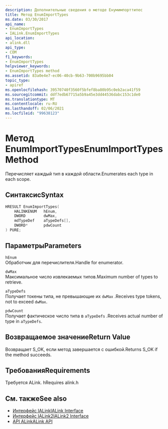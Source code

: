 ```yaml
---
description: Дополнительные сведения о методе Енумимпорттипес
title: Метод EnumImportTypes
ms.date: 03/30/2017
api_name:
- EnumImportTypes
- IALink.EnumImportTypes
api_location:
- alink.dll
api_type:
- COM
f1_keywords:
- EnumImportTypes
helpviewer_keywords:
- EnumImportTypes method
ms.assetid: 83a0e4e7-ec06-40cb-9b63-700b9695bb04
topic_type:
- apiref
ms.openlocfilehash: 39570740f3560f5bfef8ba80b95c0eb2aca41f59
ms.sourcegitcommit: ddf7edb67715a5b9a45e3dd44536dabc153c1de0
ms.translationtype: MT
ms.contentlocale: ru-RU
ms.lasthandoff: 02/06/2021
ms.locfileid: "99638123"
---
```

# <a name="enumimporttypes-method"></a><span data-ttu-id="e511e-103">Метод EnumImportTypes</span><span class="sxs-lookup"><span data-stu-id="e511e-103">EnumImportTypes Method</span></span>

<span data-ttu-id="e511e-104">Перечисляет каждый тип в каждой области.</span><span class="sxs-lookup"><span data-stu-id="e511e-104">Enumerates each type in each scope.</span></span>

## <a name="syntax"></a><span data-ttu-id="e511e-105">Синтаксис</span><span class="sxs-lookup"><span data-stu-id="e511e-105">Syntax</span></span>

```cpp
HRESULT EnumImportTypes(
    HALINKENUM   hEnum,
    DWORD        dwMax,
    mdTypeDef    aTypeDefs[],
    DWORD*       pdwCount
) PURE;
```

## <a name="parameters"></a><span data-ttu-id="e511e-106">Параметры</span><span class="sxs-lookup"><span data-stu-id="e511e-106">Parameters</span></span>

`hEnum`\
<span data-ttu-id="e511e-107">Обработчик для перечислителя.</span><span class="sxs-lookup"><span data-stu-id="e511e-107">Handle for enumerator.</span></span>

`dwMax`\
<span data-ttu-id="e511e-108">Максимальное число извлекаемых типов.</span><span class="sxs-lookup"><span data-stu-id="e511e-108">Maximum number of types to retrieve.</span></span>

`aTypeDefs`\
<span data-ttu-id="e511e-109">Получает токены типа, не превышающие их `dwMax` .</span><span class="sxs-lookup"><span data-stu-id="e511e-109">Receives type tokens, not to exceed `dwMax`.</span></span>

`pdwCount`\
<span data-ttu-id="e511e-110">Получает фактическое число типа в `aTypeDefs` .</span><span class="sxs-lookup"><span data-stu-id="e511e-110">Receives actual number of type in `aTypeDefs`.</span></span>

## <a name="return-value"></a><span data-ttu-id="e511e-111">Возвращаемое значение</span><span class="sxs-lookup"><span data-stu-id="e511e-111">Return Value</span></span>

<span data-ttu-id="e511e-112">Возвращает S_OK, если метод завершается с ошибкой.</span><span class="sxs-lookup"><span data-stu-id="e511e-112">Returns S_OK if the method succeeds.</span></span>

## <a name="requirements"></a><span data-ttu-id="e511e-113">Требования</span><span class="sxs-lookup"><span data-stu-id="e511e-113">Requirements</span></span>

<span data-ttu-id="e511e-114">Требуется ALink. h</span><span class="sxs-lookup"><span data-stu-id="e511e-114">Requires alink.h</span></span>

## <a name="see-also"></a><span data-ttu-id="e511e-115">См. также</span><span class="sxs-lookup"><span data-stu-id="e511e-115">See also</span></span>

- [<span data-ttu-id="e511e-116">Интерфейс IALink</span><span class="sxs-lookup"><span data-stu-id="e511e-116">IALink Interface</span></span>](ialink-interface.md)
- [<span data-ttu-id="e511e-117">Интерфейс IALink2</span><span class="sxs-lookup"><span data-stu-id="e511e-117">IALink2 Interface</span></span>](ialink2-interface.md)
- [<span data-ttu-id="e511e-118">API ALink</span><span class="sxs-lookup"><span data-stu-id="e511e-118">ALink API</span></span>](index.md)
